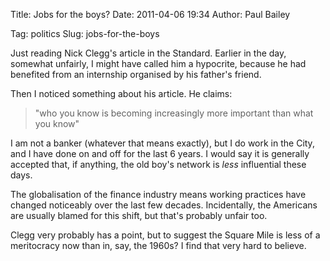 Title: Jobs for the boys?
Date: 2011-04-06 19:34
Author: Paul Bailey

Tag: politics
Slug: jobs-for-the-boys

Just reading Nick Clegg's article in the Standard. Earlier in the day,
somewhat unfairly, I might have called him a hypocrite, because he had
benefited from an internship organised by his father's friend.

Then I noticed something about his article. He claims:

> "who you know is becoming increasingly more important than what you
> know"

I am not a banker (whatever that means exactly), but I do work in the
City, and I have done on and off for the last 6 years. I would say it is
generally accepted that, if anything, the old boy's network is *less*
influential these days.

The globalisation of the finance industry means working practices have
changed noticeably over the last few decades. Incidentally, the
Americans are usually blamed for this shift, but that's probably unfair
too.

Clegg very probably has a point, but to suggest the Square Mile is less
of a meritocracy now than in, say, the 1960s? I find that very hard to
believe.
